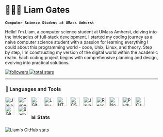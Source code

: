 # 👨🏻‍💻 Liam Gates

**`Computer Science Student at UMass Amherst`**

Hello! I'm Liam, a computer science student at UMass Amherst, delving into the intricacies of full-stack development. I started my coding journey as a naive computer science student with a passion for learning everything I could about this programming world - code, Unix, Linux, and theory. Step by step, I'm constructing my version of the digital world within the academic realm. Each coding project begins with comprehensive planning and design, evolving into practical solutions.

<p align="left">
   <a href="https://github.com/liamkaigates?tab=followers">
      <img alt="followers" title="Follow me on Github" src="https://custom-icon-badges.demolab.com/github/followers/liamkaigates?color=4caf50&labelColor=000000&style=for-the-badge&logo=person-add&label=Follow&logoColor=white"/>
   </a>
   <a href="https://github.com/liamkaigates?tab=repositories&sort=stargazers">
      <img alt="total stars" title="Total stars on GitHub" src="https://custom-icon-badges.demolab.com/github/stars/liamkaigates?color=ffeb3b&style=for-the-badge&labelColor=000000&logo=star"/>
   </a>
</p>




---

### 🧰 Languages and Tools

<img align="left" alt="Java" width="30px" style="padding-right:10px;" src="https://cdn.jsdelivr.net/gh/devicons/devicon/icons/java/java-original.svg"/>
<img align="left" alt="TypeScript" width="30px" style="padding-right:10px;" src="https://cdn.jsdelivr.net/gh/devicons/devicon/icons/typescript/typescript-plain.svg" />
<img align="left" alt="Git" width="30px" style="padding-right:10px;" src="https://cdn.jsdelivr.net/gh/devicons/devicon/icons/git/git-original.svg" />
<img align="left" alt="Linux" width="30px" style="padding-right:10px;" src="https://cdn.jsdelivr.net/gh/devicons/devicon/icons/linux/linux-original.svg" />
<img align="left" alt="HTML" width="30px" style="padding-right:10px;" src="https://cdn.jsdelivr.net/gh/devicons/devicon/icons/html5/html5-plain.svg" />
<img align="left" alt="CSS" width="30px" style="padding-right:10px;" src="https://cdn.jsdelivr.net/gh/devicons/devicon/icons/css3/css3-plain.svg" />
<img align="left" alt="JavaScript" width="30px" style="padding-right:10px;" src="https://cdn.jsdelivr.net/gh/devicons/devicon/icons/javascript/javascript-plain.svg" />
<img align="left" alt="React" width="30px" style="padding-right:10px;" src="https://cdn.jsdelivr.net/gh/devicons/devicon/icons/react/react-original.svg" />
<img align="left" alt="NodeJS" width="30px" style="padding-right:10px;" src="https://cdn.jsdelivr.net/gh/devicons/devicon/icons/nodejs/nodejs-original.svg" />
<img align="left" alt="Python" width="30px" style="padding-right:10px;" src="https://cdn.jsdelivr.net/gh/devicons/devicon/icons/python/python-plain.svg" />
<img align="left" alt="C++" width="30px" style="padding-right:10px;" src="https://cdn.jsdelivr.net/gh/devicons/devicon/icons/cplusplus/cplusplus-line.svg" />
<img align="left" alt="GitHub" width="30px" style="padding-right:10px;" src="https://cdn.jsdelivr.net/gh/devicons/devicon/icons/github/github-original.svg" />
<img align="left" alt="Bash" width="30px" style="padding-right:10px;" src="https://cdn.jsdelivr.net/gh/devicons/devicon/icons/bash/bash-original.svg" />
<br />

#

### 📊 Stats

![Liam's GitHub stats](https://github-readme-stats.vercel.app/api?username=liamkaigates&show_icons=true&theme=gruvbox)

<!-- ![GitHub Streak](https://streak-stats.demolab.com?user=liamkaigates&theme=gruvbox&border_radius=4.5) -->

#
